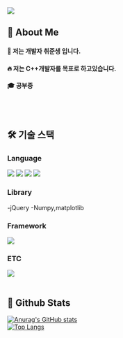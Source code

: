 <div>
<img src="https://capsule-render.vercel.app/api?type=venom&color=auto&height=300&section=header&text=Roxy-nl-GitHub&fontSize=90" />
</div>
 <!--Body-->
  
  ## 👀 About Me
  #### :raising_hand: 저는 개발자 취준생 입니다.<br/>
  #### :fire: 저는 C++개발자를 목표로 하고있습니다.<br/>
  #### :mortar_board: 공부중
  <br/>
  <br/>
  
  ## 🛠️ 기술 스택
  ### Language
  <!--Python-->
  <img src="https://img.shields.io/badge/Python-3776AB?style=flat-square&logo=Python&logoColor=white"/>
  <!--JavaScript-->
  <img src="https://img.shields.io/badge/JavaScript-F7DF1E?style=flat-square&logo=JavaScript&logoColor=white"/>
  <!--HTML5-->
  <img src="https://img.shields.io/badge/HTML5-E34F26?style=flat-square&logo=HTML5&logoColor=white"/>
  <!--CSS-->
  <img src="https://img.shields.io/badge/CSS3-1572B6?style=flat-square&logo=CSS3&logoColor=white"/>
  <br/>
  
  ### Library
  -jQuery
  -Numpy,matplotlib
  <br/>
  
  ### Framework
  <!--React-->
  <img src="https://img.shields.io/badge/React-61DAFB?style=flat-square&logo=React&logoColor=white&Color=white"/>
  <br/>
  
  ### ETC
  <!--MongoDB-->
  <img src="https://img.shields.io/badge/mongodb-47A248?style=flat-square&logo=mongodb&logoColor=white"/>
  <br/>
  <br/>
  
  ## 🤔 Github Stats
 [![Anurag's GitHub stats](https://github-readme-stats.vercel.app/api?username=Roxy-57)](https://github.com/anuraghazra/github-readme-stats)
  <br/>
[![Top Langs](https://github-readme-stats.vercel.app/api/top-langs/?username=Roxy-57)](https://github.com/anuraghazra/github-readme-stats)
  
</div>

<!--<img src="https://img.shields.io/badge/공식_명칭-공식_색상_코드?style=flat-square&logo=공식_명칭&logoColor=white"/>
-->
<!--
**Roxy-57/Roxy-57** is a ✨ _special_ ✨ repository because its `README.md` (this file) appears on your GitHub profile.

Here are some ideas to get you started:

- 🔭 I’m currently working on ...
- 🌱 I’m currently learning ...
- 👯 I’m looking to collaborate on ...
- 🤔 I’m looking for help with ...
- 💬 Ask me about ...
- 📫 How to reach me: ...
- 😄 Pronouns: ...
- ⚡ Fun fact: ...
-->
